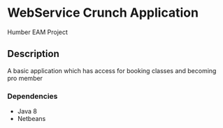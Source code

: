 # WebService Crunch Application

Humber EAM Project

## Description
A basic application which has access for booking classes and becoming pro member

### Dependencies

* Java 8
* Netbeans